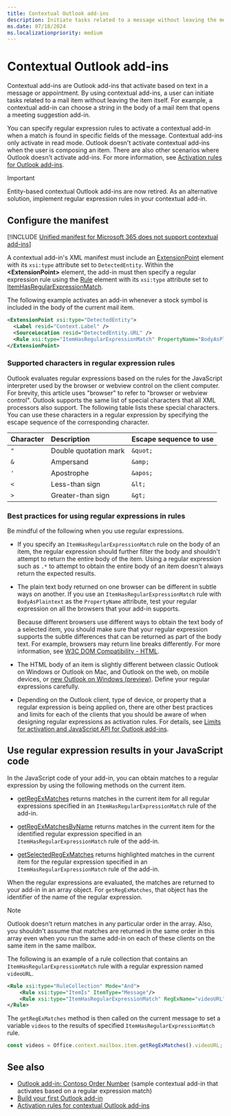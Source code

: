 ```yaml
---
title: Contextual Outlook add-ins
description: Initiate tasks related to a message without leaving the message itself to result in an easier and richer user experience.
ms.date: 07/18/2024
ms.localizationpriority: medium
---
```


# Contextual Outlook add-ins

Contextual add-ins are Outlook add-ins that activate based on text in a message or appointment. By using contextual add-ins, a user can initiate tasks related to a mail item without leaving the item itself. For example, a contextual add-in can choose a string in the body of a mail item that opens a meeting suggestion add-in.

You can specify regular expression rules to activate a contextual add-in when a match is found in specific fields of the message. Contextual add-ins only activate in read mode. Outlook doesn't activate contextual add-ins when the user is composing an item. There are also other scenarios where Outlook doesn't activate add-ins. For more information, see [Activation rules for Outlook add-ins](activation-rules.md).

> [!IMPORTANT]
> Entity-based contextual Outlook add-ins are now retired. As an alternative solution, implement regular expression rules in your contextual add-in.

## Configure the manifest

[!INCLUDE [Unified manifest for Microsoft 365 does not support contextual add-ins](../includes/json-manifest-outlook-contextual-not-supported.md)]

A contextual add-in's XML manifest must include an [ExtensionPoint](/javascript/api/manifest/extensionpoint#detectedentity) element with its `xsi:type` attribute set to `DetectedEntity`. Within the **\<ExtensionPoint\>** element, the add-in must then specify a regular expression rule using the [Rule](/javascript/api/manifest/rule) element with its `xsi:type` attribute set to [ItemHasRegularExpressionMatch](/javascript/api/manifest/rule#itemhasregularexpressionmatch-rule).

The following example activates an add-in whenever a stock symbol is included in the body of the current mail item.

```xml
<ExtensionPoint xsi:type="DetectedEntity">
  <Label resid="Context.Label" />
  <SourceLocation resid="DetectedEntity.URL" />
  <Rule xsi:type="ItemHasRegularExpressionMatch" PropertyName="BodyAsPlaintext" RegExName="TickerSymbols" RegExValue="\b(NYSE|NASDAQ|AMEX):\s*[A-Za-z]+\b" />
</ExtensionPoint>
```

### Supported characters in regular expression rules

Outlook evaluates regular expressions based on the rules for the JavaScript interpreter used by the browser or webview control on the client computer. For brevity, this article uses "browser" to refer to "browser or webview control". Outlook supports the same list of special characters that all XML processors also support. The following table lists these special characters. You can use these characters in a regular expression by specifying the escape sequence of the corresponding character.

|Character|Description|Escape sequence to use|
|:-----|:-----|:-----|
|`"`|Double quotation mark|`&quot;`|
|`&`|Ampersand|`&amp;`|
|`'`|Apostrophe|`&apos;`|
|`<`|Less-than sign|`&lt;`|
|`>`|Greater-than sign|`&gt;`|

### Best practices for using regular expressions in rules

Be mindful of the following when you use regular expressions.

- If you specify an `ItemHasRegularExpressionMatch` rule on the body of an item, the regular expression should further filter the body and shouldn't attempt to return the entire body of the item. Using a regular expression such as `.*` to attempt to obtain the entire body of an item doesn't always return the expected results.
- The plain text body returned on one browser can be different in subtle ways on another. If you use an `ItemHasRegularExpressionMatch` rule with `BodyAsPlaintext` as the `PropertyName` attribute, test your regular expression on all the browsers that your add-in supports.

    Because different browsers use different ways to obtain the text body of a selected item, you should make sure that your regular expression supports the subtle differences that can be returned as part of the body text. For example, browsers may return line breaks differently. For more information, see [W3C DOM Compatibility - HTML](https://quirksmode.org/dom/html/).

- The HTML body of an item is slightly different between classic Outlook on Windows or Outlook on Mac, and Outlook on the web, on mobile devices, or [new Outlook on Windows (preview)](https://support.microsoft.com/office/656bb8d9-5a60-49b2-a98b-ba7822bc7627). Define your regular expressions carefully.

- Depending on the Outlook client, type of device, or property that a regular expression is being applied on, there are other best practices and limits for each of the clients that you should be aware of when designing regular expressions as activation rules. For details, see [Limits for activation and JavaScript API for Outlook add-ins](limits-for-activation-and-javascript-api-for-outlook-add-ins.md).

## Use regular expression results in your JavaScript code

In the JavaScript code of your add-in, you can obtain matches to a regular expression by using the following methods on the current item.

- [getRegExMatches](/javascript/api/requirement-sets/outlook/preview-requirement-set/office.context.mailbox.item#methods) returns matches in the current item for all regular expressions specified in an `ItemHasRegularExpressionMatch` rule of the add-in.

- [getRegExMatchesByName](/javascript/api/requirement-sets/outlook/preview-requirement-set/office.context.mailbox.item#methods) returns matches in the current item for the identified regular expression specified in an `ItemHasRegularExpressionMatch` rule of the add-in.

- [getSelectedRegExMatches](/javascript/api/requirement-sets/outlook/preview-requirement-set/office.context.mailbox.item#methods) returns highlighted matches in the current item for the regular expression specified in an `ItemHasRegularExpressionMatch` rule of the add-in.

When the regular expressions are evaluated, the matches are returned to your add-in in an array object. For `getRegExMatches`, that object has the identifier of the name of the regular expression.

> [!NOTE]
> Outlook doesn't return matches in any particular order in the array. Also, you shouldn't assume that matches are returned in the same order in this array even when you run the same add-in on each of these clients on the same item in the same mailbox.

The following is an example of a rule collection that contains an `ItemHasRegularExpressionMatch` rule with a regular expression named `videoURL`.

```XML
<Rule xsi:type="RuleCollection" Mode="And">
    <Rule xsi:type="ItemIs" ItemType="Message"/>
    <Rule xsi:type="ItemHasRegularExpressionMatch" RegExName="videoURL" RegExValue="http://www\.youtube\.com/watch\?v=[a-zA-Z0-9_-]{11}" PropertyName="BodyAsPlaintext"/>
</Rule>
```

The `getRegExMatches` method is then called on the current message to set a variable `videos` to the results of specified `ItemHasRegularExpressionMatch` rule.

```js
const videos = Office.context.mailbox.item.getRegExMatches().videoURL;
```

## See also

- [Outlook add-in: Contoso Order Number](https://github.com/OfficeDev/Outlook-Add-In-Contextual-Regex) (sample contextual add-in that activates based on a regular expression match)
- [Build your first Outlook add-in](../quickstarts/outlook-quickstart.md)
- [Activation rules for contextual Outlook add-ins](activation-rules.md)

